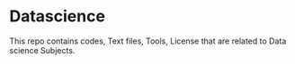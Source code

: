 # Datascience
This repo contains codes, Text files, Tools, License that are related to Data science Subjects.
